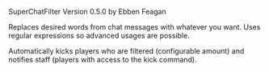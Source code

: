 SuperChatFilter
Version 0.5.0
by Ebben Feagan

Replaces desired words from chat messages with whatever you want.
Uses regular expressions so advanced usages are possible.

Automatically kicks players who are filtered (configurable amount) and notifies staff (players with access to the kick command).

